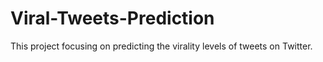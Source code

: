 # Viral-Tweets-Prediction
This  project focusing on predicting the virality levels of tweets on Twitter. 
